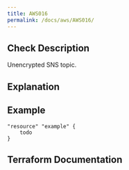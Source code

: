 ```yaml
---
title: AWS016
permalink: /docs/aws/AWS016/
---
```



## Check Description

Unencrypted SNS topic.

## Explanation

## Example

```
"resource" "example" {
	todo
}
```

## Terraform Documentation

